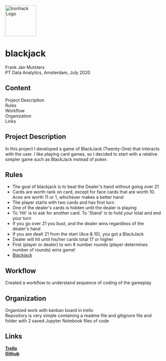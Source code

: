 <img src="https://bit.ly/2VnXWr2" alt="Ironhack Logo" width="100"/>

# blackjack

Frank Jan Mutsters  
PT Data Analytics, Amsterdam, July 2020

## Content
Project Description  
Rules  
Workflow  
Organization  
Links

## Project Description
In this project I developed a game of BlackJack (Twenty-One) that interacts with the user. I like playing card games, so I decided to start with a relative simpler game such as BlackJack instead of poker.

## Rules
- The goal of blackjack is to beat the Dealer's hand without going over 21  
- Cards are worth rank on card, except for face cards that are worth 10. Aces are worth 11 or 1, whichever makes a better hand  
- The player starts with two cards and has first turn  
- One of the dealer's cards is hidden until the dealer is playing  
- To 'Hit' is to ask for another card. To 'Stand' is to hold your total and end your turn  
- If you go over 21 you bust, and the dealer wins regardless of the dealer's hand  
- If you are dealt 21 from the start (Ace & 10), you got a BlackJack  
- Dealer will hit until his/her cards total 17 or higher  
- First (player or dealer) to win # number rounds (player determines number of rounds) wins game!   
- [Blackjack](https://bicyclecards.com/how-to-play/blackjack/)

## Workflow
Created a workflow to understand sequence of coding of the gameplay

## Organization
Organized work with kanban board in trello  
Repository is very simple containing a readme file and gitignore file and folder with 2 saved Jupyter Notebook files of code

## Links
__[Trello](https://trello.com/b/PnuFFLv9/blackjack-development)__  
__[Github](https://github.com/fjmutsters/blackjack)__